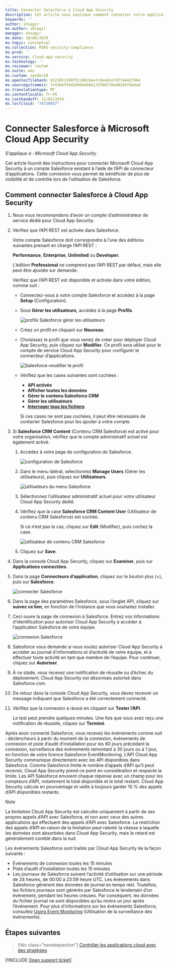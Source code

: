 ```yaml
---
title: Connecter Salesforce à Cloud App Security
description: Cet article vous explique comment connecter votre application Salesforce à Cloud App Security à l’aide du connecteur d’API, afin de bénéficier de plus de contrôle et de visibilité lors de l’utilisation.
keywords: ''
author: shsagir
ms.author: shsagir
manager: shsagir
ms.date: 10/06/2019
ms.topic: conceptual
ms.collection: M365-security-compliance
ms.prod: ''
ms.service: cloud-app-security
ms.technology: ''
ms.reviewer: reutam
ms.suite: ems
ms.custom: seodec18
ms.openlocfilehash: 6121851590f31189cbee7cbeab2efd77a842f964
ms.sourcegitcommit: 7c93b6f93d2699d466b172590710ed01697bbdad
ms.translationtype: MT
ms.contentlocale: fr-FR
ms.lasthandoff: 12/03/2019
ms.locfileid: "74720037"
---
```

# <a name="connect-salesforce-to-microsoft-cloud-app-security"></a>Connecter Salesforce à Microsoft Cloud App Security

*S’applique à : Microsoft Cloud App Security*

Cet article fournit des instructions pour connecter Microsoft Cloud App Security à un compte Salesforce existant à l’aide de l’API de connecteur d’applications. Cette connexion vous permet de bénéficier de plus de visibilité et de contrôle lors de l’utilisation de Salesforce.

## <a name="how-to-connect-salesforce-to-cloud-app-security"></a>Comment connecter Salesforce à Cloud App Security

1. Nous vous recommandons d’avoir un compte d’administrateur de service dédié pour Cloud App Security.

1. Vérifiez que l’API REST est activée dans Salesforce.

    Votre compte Salesforce doit correspondre à l’une des éditions suivantes prenant en charge l’API REST :

    **Performance**, **Enterprise**, **Unlimited** ou **Developer**.

    L’édition **Professional** ne comprend pas l’API REST par défaut, mais elle peut être ajoutée sur demande.

    Vérifiez que l’API REST est disponible et activée dans votre édition, comme suit :

    * Connectez-vous à votre compte Salesforce et accédez à la page **Setup** (Configuration).

    * Sous **Gérer les utilisateurs**, accédez à la page **Profils**.

        ![profils Salesforce gérer les utilisateurs](media/salesforce-manageusers-profiles.png "profils Salesforce gérer les utilisateurs")

    * Créez un profil en cliquant sur **Nouveau**.
    * Choisissez le profil que vous venez de créer pour déployer Cloud App Security, puis cliquez sur **Modifier**. Ce profil sera utilisé pour le compte de service Cloud App Security pour configurer le connecteur d’applications.

         ![Salesforce-modifier le profil](media/salesforce-edit-profile.png "salesforce, modifier le profil")

    * Vérifiez que les cases suivantes sont cochées :
      * **API activée**
      * **Afficher toutes les données**
      * **Gérer le contenu Salesforce CRM**
      * **Gérer les utilisateurs**
      * **[Interroger tous les fichiers](https://go.microsoft.com/fwlink/?linkid=2106480)**

      Si ces cases ne sont pas cochées, il peut être nécessaire de contacter Salesforce pour les ajouter à votre compte.

1. Si **Salesforce CRM Content** (Contenu CRM Salesforce) est activé pour votre organisation, vérifiez que le compte administratif actuel est également activé.

    1. Accédez à votre page de configuration de Salesforce.

        ![configuration de Salesforce](media/salesforce-setup.png "salesforce, configuration")

    1. Dans le menu latéral, sélectionnez **Manage Users** (Gérer les utilisateurs), puis cliquez sur **Utilisateurs**.

        ![utilisateurs du menu Salesforce](media/salesforce-menu-users.png "menu salesforce, utilisateurs")

    1. Sélectionnez l’utilisateur administratif actuel pour votre utilisateur Cloud App Security dédié.

    1. Vérifiez que la case **Salesforce CRM Content User** (Utilisateur de contenu CRM Salesforce) est cochée.

        Si ce n’est pas le cas, cliquez sur **Edit** (Modifier), puis cochez la case.

        ![utilisateur de contenu CRM Salesforce](media/salesforce-crm-content-user.png "salesforce, utilisateur de contenu crm")

    1. Cliquez sur **Save**.

1. Dans la console Cloud App Security, cliquez sur **Examiner**, puis sur **Applications connectées**.

1. Dans la page **Connecteurs d’application**, cliquez sur le bouton plus (+), puis sur **Salesforce**.

    ![connecter Salesforce](media/connect-salesforce.png "connecter salesforce")

1. Dans la page des paramètres Salesforce, sous l’onglet API, cliquez sur **suivez ce lien**, en fonction de l’instance que vous souhaitez installer.

1. Ceci ouvre la page de connexion à Salesforce. Entrez vos informations d’identification pour autoriser Cloud App Security à accéder à l’application Salesforce de votre équipe.

    ![connexion Salesforce](media/salesforce-logon.png "salesforce, connexion")

1. Salesforce vous demande si vous voulez autoriser Cloud App Security à accéder au journal d’informations et d’activité de votre équipe, et à effectuer toute activité en tant que membre de l’équipe. Pour continuer, cliquez sur **Autoriser**.

1. À ce stade, vous recevez une notification de réussite ou d’échec du déploiement. Cloud App Security est désormais autorisé dans Salesforce.com.

1. De retour dans la console Cloud App Security, vous devez recevoir un message indiquant que Salesforce a été correctement connecté.

1. Vérifiez que la connexion a réussi en cliquant sur **Tester l’API**.

    Le test peut prendre quelques minutes. Une fois que vous avez reçu une notification de réussite, cliquez sur **Terminé**.

Après avoir connecté Salesforce, vous recevez les événements comme suit : déclencheurs à partir du moment de la connexion, événements de connexion et piste d’audit d’installation pour les 60 jours précédant la connexion, surveillance des événements remontant à 30 jours ou à 1 jour, en fonction de votre licence Salesforce EventMonitoring. L’API Cloud App Security communique directement avec les API disponibles dans Salesforce. Comme Salesforce limite le nombre d’appels d’API qu’il peut recevoir, Cloud App Security prend ce point en considération et respecte la limite. Les API Salesforce envoient chaque réponse avec un champ pour les compteurs d’API, notamment le total disponible et le total restant. Cloud App Security calcule en pourcentage et veille à toujours garder 10 % des appels d’API disponibles restants.

> [!NOTE]
> La limitation Cloud App Security est calculée uniquement à partir de ses propres appels d’API avec Salesforce, et non avec ceux des autres applications qui effectuent des appels d’API avec Salesforce.
> La restriction des appels d’API en raison de la limitation peut ralentir la vitesse à laquelle les données sont absorbées dans Cloud App Security, mais le retard est généralement comblé dans la nuit.

Les événements Salesforce sont traités par Cloud App Security de la façon suivante :

* Événements de connexion toutes les 15 minutes
* Piste d’audit d’installation toutes les 15 minutes
* Les journaux de Salesforce suivent l’activité d’utilisation sur une période de 24 heures, de 00:00 à 23:59 heure UTC. Les événements dans Salesforce génèrent des données de journal en temps réel. Toutefois, les fichiers journaux sont générés par Salesforce le lendemain d’un événement, pendant les heures creuses. Par conséquent, les données du fichier journal ne sont disponibles qu’au moins un jour après l’événement. Pour plus d’informations sur les événements Salesforce, consultez [Using Event Monitoring](https://developer.salesforce.com/docs/atlas.en-us.api_rest.meta/api_rest/using_resources_event_log_files.htm) (Utilisation de la surveillance des événements).

## <a name="next-steps"></a>Étapes suivantes

> [!div class="nextstepaction"]
> [Contrôler les applications cloud avec des stratégies](control-cloud-apps-with-policies.md)

[!INCLUDE [Open support ticket](includes/support.md)]
